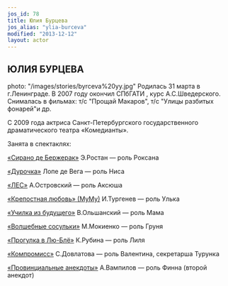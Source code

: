 ```yaml
---
jos_id: 78
title: Юлия Бурцева
jos_alias: "ylia-burceva"
modified: "2013-12-12"
layout: actor
---
```


## ЮЛИЯ БУРЦЕВА

photo: "/images/stories/byrceva%20yy.jpg"
Родилась 31 марта в г.Ленинграде. В 2007 году окончил СПбГАТИ , курс А.С.Шведерского. Снималась в фильмах: т/с "Прощай Макаров", т/с "Улицы разбитых фонарей"и др.

С 2009 года актриса Санкт-Петербургского государственного драматического театра «Комедианты».

Занята в спектаклях:

[«Сирано де Бержерак»](60-sirano-de-bergerak.html) Э.Ростан — роль Роксана

[«Дурочка»](44-dyrochka.html) Лопе де Вега — роль Ниса

[«ЛЕС»](91-les.html) А.Островский — роль Аксюша

[«Крепостная любовь» (МуМу)](46-mumu.html) И.Тургенев — роль Улька

[«Училка из будущего»](90-ychilka.html) В.Ольшанский — роль Мама

[«Волшебные сосульки»](75-volshebnie-sosulki.html) М.Мокиенко — роль Груня

[«Прогулка в Лю-Блё»](73-progulka-v-ly-blio.html) К.Рубина — роль Лиля

[«Компромисс»](282-kompromiss-sdovlatov.html) С.Довлатова — роль Валентина, секретарша Турунка

[«Провинциальные анекдоты»](71-anekdoti.html) А.Вампилов — роль Финна (второй анекдот)

